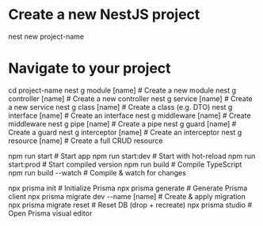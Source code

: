 # Create a new NestJS project
nest new project-name

# Navigate to your project
cd project-name
nest g module [name]         # Create a new module
nest g controller [name]     # Create a new controller
nest g service [name]        # Create a new service
nest g class [name]          # Create a class (e.g. DTO)
nest g interface [name]      # Create an interface
nest g middleware [name]     # Create middleware
nest g pipe [name]           # Create a pipe
nest g guard [name]          # Create a guard
nest g interceptor [name]    # Create an interceptor
nest g resource [name]       # Create a full CRUD resource


npm run start                # Start app
npm run start:dev            # Start with hot-reload
npm run start:prod           # Start compiled version
npm run build                # Compile TypeScript
npm run build --watch        # Compile & watch for changes

npx prisma init                        # Initialize Prisma
npx prisma generate                    # Generate Prisma client
npx prisma migrate dev --name [name]   # Create & apply migration
npx prisma migrate reset               # Reset DB (drop + recreate)
npx prisma studio                      # Open Prisma visual editor
